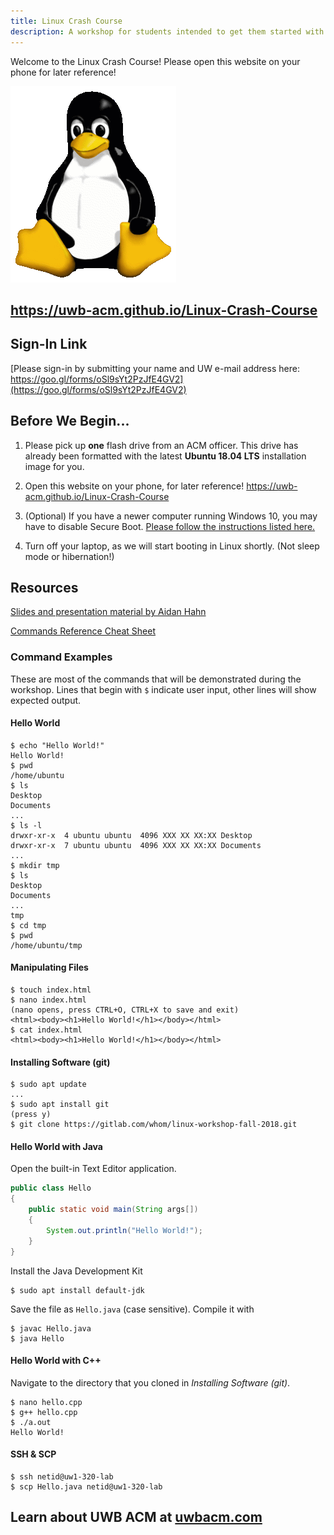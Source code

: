 ```yaml
---
title: Linux Crash Course
description: A workshop for students intended to get them started with Linux. Hosted by the UWB ACM.
---
```


Welcome to the Linux Crash Course!
Please open this website on your phone for later reference!

![Tux Penguin](Tux.png)

## https://uwb-acm.github.io/Linux-Crash-Course

## Sign-In Link

[Please sign-in by submitting your name and UW e-mail address here: https://goo.gl/forms/oSl9sYt2PzJfE4GV2](https://goo.gl/forms/oSl9sYt2PzJfE4GV2)

## Before We Begin...

1. Please pick up **one** flash drive from an ACM officer. This drive has already been formatted
  with the latest **Ubuntu 18.04 LTS** installation image for you.
  
2. Open this website on your phone, for later reference! https://uwb-acm.github.io/Linux-Crash-Course

3. (Optional) If you have a newer computer running Windows 10, you may have to disable Secure Boot.
  [Please follow the instructions listed here.](https://docs.microsoft.com/en-us/windows-hardware/manufacture/desktop/disabling-secure-boot)
  
4. Turn off your laptop, as we will start booting in Linux shortly. (Not sleep mode or hibernation!)

## Resources

[Slides and presentation material by Aidan Hahn](https://gitlab.com/whom/linux-workshop-fall-2018)

[Commands Reference Cheat Sheet](/LinuxLab_CheatSheet.pdf)

### Command Examples

These are most of the commands that will be demonstrated during the workshop.
Lines that begin with `$` indicate user input, other lines will show expected output.

#### Hello World

```console
$ echo "Hello World!"
Hello World!
$ pwd
/home/ubuntu
$ ls
Desktop
Documents
...
$ ls -l 
drwxr-xr-x  4 ubuntu ubuntu  4096 XXX XX XX:XX Desktop
drwxr-xr-x  7 ubuntu ubuntu  4096 XXX XX XX:XX Documents
...
$ mkdir tmp
$ ls
Desktop
Documents
...
tmp
$ cd tmp
$ pwd
/home/ubuntu/tmp
```

#### Manipulating Files

```console
$ touch index.html
$ nano index.html
(nano opens, press CTRL+O, CTRL+X to save and exit)
<html><body><h1>Hello World!</h1></body></html>
$ cat index.html
<html><body><h1>Hello World!</h1></body></html>
```

#### Installing Software (git)

```console
$ sudo apt update
...
$ sudo apt install git
(press y)
$ git clone https://gitlab.com/whom/linux-workshop-fall-2018.git
```

#### Hello World with Java

Open the built-in Text Editor application.

```java
public class Hello
{
    public static void main(String args[])
    {
        System.out.println("Hello World!");
    }
}
```

Install the Java Development Kit
```console
$ sudo apt install default-jdk
```

Save the file as `Hello.java` (case sensitive).
Compile it with 

```console
$ javac Hello.java
$ java Hello
```

#### Hello World with C++

Navigate to the directory that you cloned in _Installing Software (git)_.

```console
$ nano hello.cpp
$ g++ hello.cpp
$ ./a.out
Hello World!
```

#### SSH & SCP

```console
$ ssh netid@uw1-320-lab
$ scp Hello.java netid@uw1-320-lab
```

## Learn about UWB ACM at [uwbacm.com](https://uwbacm.com)
